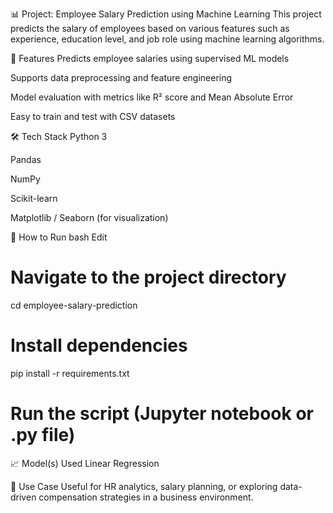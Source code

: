 📊 Project: Employee Salary Prediction using Machine Learning
This project predicts the salary of employees based on various features such as experience, education level, and job role using machine learning algorithms.

🚀 Features
Predicts employee salaries using supervised ML models

Supports data preprocessing and feature engineering

Model evaluation with metrics like R² score and Mean Absolute Error

Easy to train and test with CSV datasets

🛠️ Tech Stack
Python 3

Pandas

NumPy

Scikit-learn

Matplotlib / Seaborn (for visualization)

📂 How to Run
bash
Edit

# Navigate to the project directory
cd employee-salary-prediction

# Install dependencies
pip install -r requirements.txt

# Run the script (Jupyter notebook or .py file)
📈 Model(s) Used
Linear Regression

🎯 Use Case
Useful for HR analytics, salary planning, or exploring data-driven compensation strategies in a business environment.
